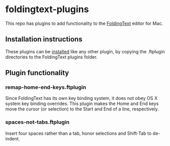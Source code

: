 # foldingtext-plugins
This repo has plugins to add functionality to the [FoldingText](http://www.foldingtext.com/) editor for Mac. 

## Installation instructions

These plugins can be [installed](http://support.foldingtext.com/t/how-to-install-a-plugin/74) like any other plugin, by copying the .ftplugin directories to the FoldingText plugins folder.

## Plugin functionality

### remap-home-end-keys.ftplugin

Since FoldingText has its own key binding system, it does not obey OS X system key binding overrides. This plugin makes the Home and End keys move the cursor (or selection) to the Start and End of a line, respectively.

### spaces-not-tabs.ftplugin

Insert four spaces rather than a tab, honor selections and Shift-Tab to de-indent.
